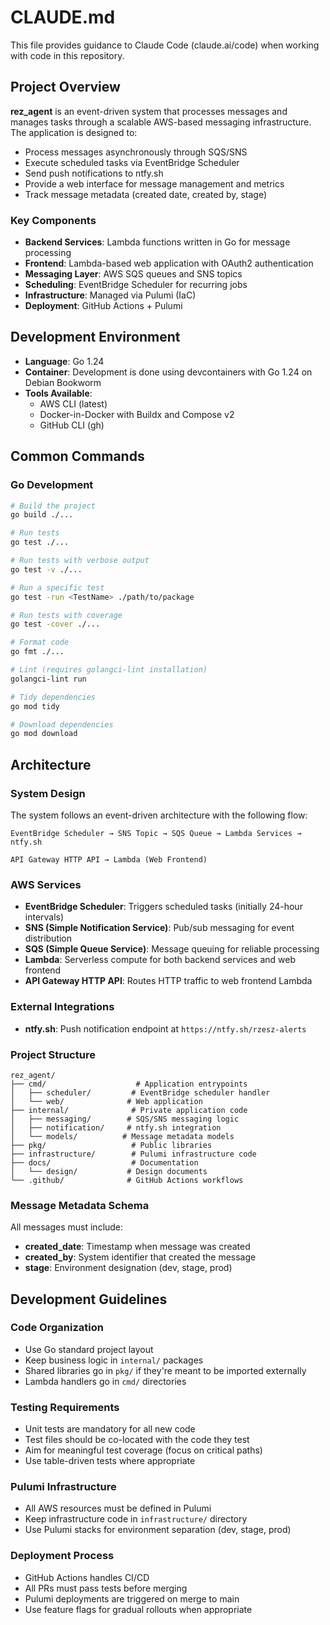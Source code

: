 # CLAUDE.md

This file provides guidance to Claude Code (claude.ai/code) when working with code in this repository.

## Project Overview

**rez_agent** is an event-driven system that processes messages and manages tasks through a scalable AWS-based messaging infrastructure. The application is designed to:

- Process messages asynchronously through SQS/SNS
- Execute scheduled tasks via EventBridge Scheduler
- Send push notifications to ntfy.sh
- Provide a web interface for message management and metrics
- Track message metadata (created date, created by, stage)

### Key Components
- **Backend Services**: Lambda functions written in Go for message processing
- **Frontend**: Lambda-based web application with OAuth2 authentication
- **Messaging Layer**: AWS SQS queues and SNS topics
- **Scheduling**: EventBridge Scheduler for recurring jobs
- **Infrastructure**: Managed via Pulumi (IaC)
- **Deployment**: GitHub Actions + Pulumi

## Development Environment

- **Language**: Go 1.24
- **Container**: Development is done using devcontainers with Go 1.24 on Debian Bookworm
- **Tools Available**:
  - AWS CLI (latest)
  - Docker-in-Docker with Buildx and Compose v2
  - GitHub CLI (gh)

## Common Commands

### Go Development
```bash
# Build the project
go build ./...

# Run tests
go test ./...

# Run tests with verbose output
go test -v ./...

# Run a specific test
go test -run <TestName> ./path/to/package

# Run tests with coverage
go test -cover ./...

# Format code
go fmt ./...

# Lint (requires golangci-lint installation)
golangci-lint run

# Tidy dependencies
go mod tidy

# Download dependencies
go mod download
```

## Architecture

### System Design

The system follows an event-driven architecture with the following flow:

```
EventBridge Scheduler → SNS Topic → SQS Queue → Lambda Services → ntfy.sh

API Gateway HTTP API → Lambda (Web Frontend)
```

### AWS Services
- **EventBridge Scheduler**: Triggers scheduled tasks (initially 24-hour intervals)
- **SNS (Simple Notification Service)**: Pub/sub messaging for event distribution
- **SQS (Simple Queue Service)**: Message queuing for reliable processing
- **Lambda**: Serverless compute for both backend services and web frontend
- **API Gateway HTTP API**: Routes HTTP traffic to web frontend Lambda

### External Integrations
- **ntfy.sh**: Push notification endpoint at `https://ntfy.sh/rzesz-alerts`

### Project Structure
```
rez_agent/
├── cmd/                    # Application entrypoints
│   ├── scheduler/         # EventBridge scheduler handler
│   └── web/              # Web application
├── internal/              # Private application code
│   ├── messaging/        # SQS/SNS messaging logic
│   ├── notification/     # ntfy.sh integration
│   └── models/          # Message metadata models
├── pkg/                   # Public libraries
├── infrastructure/        # Pulumi infrastructure code
├── docs/                  # Documentation
│   └── design/           # Design documents
└── .github/              # GitHub Actions workflows
```

### Message Metadata Schema
All messages must include:
- **created_date**: Timestamp when message was created
- **created_by**: System identifier that created the message
- **stage**: Environment designation (dev, stage, prod)

## Development Guidelines

### Code Organization
- Use Go standard project layout
- Keep business logic in `internal/` packages
- Shared libraries go in `pkg/` if they're meant to be imported externally
- Lambda handlers go in `cmd/` directories

### Testing Requirements
- Unit tests are mandatory for all new code
- Test files should be co-located with the code they test
- Aim for meaningful test coverage (focus on critical paths)
- Use table-driven tests where appropriate

### Pulumi Infrastructure
- All AWS resources must be defined in Pulumi
- Keep infrastructure code in `infrastructure/` directory
- Use Pulumi stacks for environment separation (dev, stage, prod)

### Deployment Process
- GitHub Actions handles CI/CD
- All PRs must pass tests before merging
- Pulumi deployments are triggered on merge to main
- Use feature flags for gradual rollouts when appropriate
